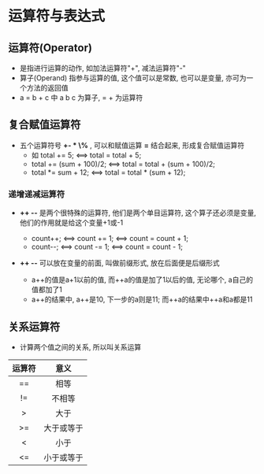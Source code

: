 # 运算符与表达式

## 运算符(Operator)
- 是指进行运算的动作, 如加法运算符"+", 减法运算符"-"
- 算子(Operand) 指参与运算的值, 这个值可以是常数, 也可以是变量, 亦可为一个方法的返回值
- a = b + c 中 a b c 为算子, = + 为运算符

## 复合赋值运算符
- 五个运算符号 **+- * \\%** , 可以和赋值运算 **=** 结合起来, 形成复合赋值运算符
	- 如 total += 5; <==> total = total + 5;
	- total += (sum + 100)/2; <==> total = total + (sum + 100)/2;
	- total \*= sum + 12; <==> total = total \* (sum + 12);
	
### 递增递减运算符
- **++ --** 是两个很特殊的运算符, 他们是两个单目运算符, 这个算子还必须是变量, 他们的作用就是给这个变量+1或-1
	- count++; <==> count += 1; <==> count = count + 1;
	- count--; <==> count -= 1; <==> count = count - 1;

- **++ --** 可以放在变量的前面, 叫做前缀形式, 放在后面便是后缀形式
	- a++的值是a+1以前的值, 而++a的值是加了1以后的值, 无论哪个, a自己的值都加了1 
	- a++的结果中, a++是10, 下一步的a则是11; 而++a的结果中++a和a都是11

## 关系运算符
- 计算两个值之间的关系, 所以叫关系运算

运算符 | 意义
:--: | :--:
== | 相等
!= | 不相等
\> | 大于
\>= | 大于或等于
\< | 小于
\<= | 小于或等于
